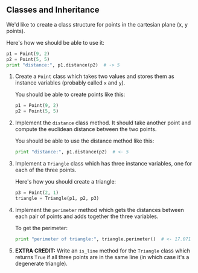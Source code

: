 ## Classes and Inheritance

We'd like to create a class structure for points in the cartesian plane (x, y points).

Here's how we should be able to use it:

```python
p1 = Point(9, 2)
p2 = Point(5, 5)
print "distance:", p1.distance(p2)  # -> 5
```

1. Create a `Point` class which takes two values and stores them as instance variables (probably called `x` and `y`).

    You should be able to create points like this:

    ```python
    p1 = Point(9, 2)
    p2 = Point(5, 5)
    ```

2. Implement the `distance` class method. It should take another point and compute the euclidean distance between the two points.

    You should be able to use the distance method like this:

    ```python
    print "distance:", p1.distance(p2)  # <- 5
    ```

3. Implement a `Triangle` class which has three instance variables, one for each of the three points.

    Here's how you should create a triangle:

    ```python
    p3 = Point(2, 1)
    triangle = Triangle(p1, p2, p3)
    ```

4. Implement the `perimeter` method which gets the distances between each pair of points and adds together the three variables.

    To get the perimeter:

    ```python
    print "perimeter of triangle:", triangle.perimeter()  # <- 17.071
    ```

5. **EXTRA CREDIT:** Write an `is_line` method for the `Triangle` class which returns `True` if all three points are in the same line (in which case it's a degenerate triangle).
